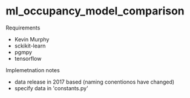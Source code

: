 # ml_occupancy_model_comparison



Requirements
* Kevin Murphy
* sckikit-learn
* pgmpy
* tensorflow



Implemetnation notes
* data release in 2017 based (naming conentionos have changed)
* specify data in 'constants.py'